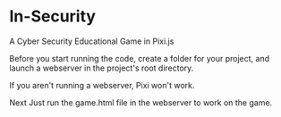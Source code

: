 # In-Security
A Cyber Security Educational Game in Pixi.js


Before you start running the code, create a folder for your project, and launch a webserver in the project's root directory.

If you aren't running a webserver, Pixi won't work.

Next Just run the game.html file in the webserver to work on the game.
